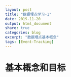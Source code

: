 ```yaml
---
layout: post
title: "数据埋点学习-1"
date: 2019-11-20
output: html_document
share: true
categories: blog
excerpt: "数据埋点基本概念"
tags: [Event-Tracking]
---
```




# 基本概念和目标





